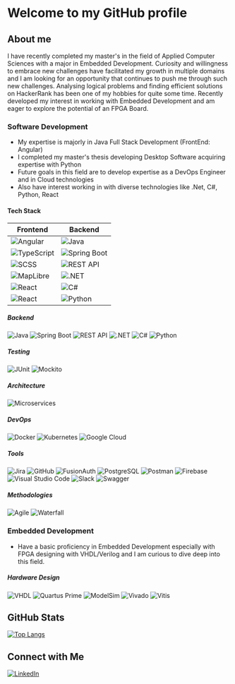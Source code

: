 
# Welcome to my GitHub profile

## About me
I have recently completed my master's in the field of Applied Computer Sciences with a major in Embedded Development. Curiosity and willingness to embrace new challenges have facilitated my growth in multiple domains and I am looking for an opportunity that continues to push me through such new challenges. Analysing logical problems and finding efficient solutions on HackerRank has been one of my hobbies for quite some time. Recently developed my interest in working with Embedded Development and am eager to explore the potential of an FPGA Board. 

### Software Development
- My expertise is majorly in Java Full Stack Development (FrontEnd: Angular)
- I completed my master's thesis developing Desktop Software acquiring expertise with Python
- Future goals in this field are to develop expertise as a DevOps Engineer and in Cloud technologies
- Also have interest working in with diverse technologies like .Net, C#, Python, React

<!--






-->
#### Tech Stack

| **Frontend**                                                                                               | **Backend**                                                                                                     |
|------------------------------------------------------------------------------------------------------------|-----------------------------------------------------------------------------------------------------------------|
| ![Angular](https://img.shields.io/badge/Angular-15-DD0031?style=flat&logo=angular&logoColor=white)         | ![Java](https://img.shields.io/badge/Java-007396?style=flat&logo=java&logoColor=white)                          |
| ![TypeScript](https://img.shields.io/badge/TypeScript-3178C6?style=flat&logo=typescript&logoColor=white)   | ![Spring Boot](https://img.shields.io/badge/Spring%20Boot-6DB33F?style=flat&logo=spring-boot&logoColor=white)   |
| ![SCSS](https://img.shields.io/badge/SCSS-CC6699?style=flat&logo=sass&logoColor=white)                     | ![REST API](https://img.shields.io/badge/REST%20API-005571?style=flat&logo=rest&logoColor=white)                |
| ![MapLibre](https://img.shields.io/badge/MapLibre-0088CC?style=flat&logo=maplibre&logoColor=white)         | ![.NET](https://img.shields.io/badge/.NET-512BD4?style=flat&logo=.net&logoColor=white)                          |
| ![React](https://img.shields.io/badge/React-React-61DAFB?style=flat&logo=react&logoColor=white)            | ![C#](https://img.shields.io/badge/C%23-239120?style=flat&logo=c-sharp&logoColor=white)                         |
| ![React](https://img.shields.io/badge/React-React-61DAFB?style=flat&logo=react&logoColor=white)            | ![Python](https://img.shields.io/badge/Python-3776AB?style=flat&logo=python&logoColor=white)                    |

##### Backend

![Java](https://img.shields.io/badge/Java-007396?style=flat&logo=java&logoColor=white) 
![Spring Boot](https://img.shields.io/badge/Spring%20Boot-6DB33F?style=flat&logo=spring-boot&logoColor=white) 
![REST API](https://img.shields.io/badge/REST%20API-005571?style=flat&logo=rest&logoColor=white) 
![.NET](https://img.shields.io/badge/.NET-512BD4?style=flat&logo=.net&logoColor=white) 
![C#](https://img.shields.io/badge/C%23-239120?style=flat&logo=c-sharp&logoColor=white) 
![Python](https://img.shields.io/badge/Python-3776AB?style=flat&logo=python&logoColor=white) 

##### Testing

![JUnit](https://img.shields.io/badge/JUnit-25A162?style=flat&logo=junit5&logoColor=white) 
![Mockito](https://img.shields.io/badge/Mockito-25A162?style=flat&logo=mockito&logoColor=white) 

##### Architecture

![Microservices](https://img.shields.io/badge/Microservices-000000?style=flat&logo=microservices&logoColor=white) 

##### DevOps

![Docker](https://img.shields.io/badge/Docker-2496ED?style=flat&logo=docker&logoColor=white) 
![Kubernetes](https://img.shields.io/badge/Kubernetes-326CE5?style=flat&logo=kubernetes&logoColor=white) 
![Google Cloud](https://img.shields.io/badge/Google%20Cloud-4285F4?style=flat&logo=google-cloud&logoColor=white) 

##### Tools

![Jira](https://img.shields.io/badge/Jira-0052CC?style=flat&logo=jira&logoColor=white) 
![GitHub](https://img.shields.io/badge/GitHub-181717?style=flat&logo=github&logoColor=white) 
![FusionAuth](https://img.shields.io/badge/FusionAuth-DA2C43?style=flat&logo=fusionauth&logoColor=white) 
![PostgreSQL](https://img.shields.io/badge/PostgreSQL-336791?style=flat&logo=postgresql&logoColor=white) 
![Postman](https://img.shields.io/badge/Postman-FF6C37?style=flat&logo=postman&logoColor=white) 
![Firebase](https://img.shields.io/badge/Firebase-FFCA28?style=flat&logo=firebase&logoColor=white) 
![Visual Studio Code](https://img.shields.io/badge/Visual%20Studio%20Code-0078D4?style=flat&logo=visual-studio-code&logoColor=white) 
![Slack](https://img.shields.io/badge/Slack-4A154B?style=flat&logo=slack&logoColor=white) 
![Swagger](https://img.shields.io/badge/Swagger-85EA2D?style=flat&logo=swagger&logoColor=black) 

##### Methodologies

![Agile](https://img.shields.io/badge/Agile-FF6347?style=flat&logo=agile&logoColor=white) 
![Waterfall](https://img.shields.io/badge/Waterfall-0078D4?style=flat&logo=waterfall&logoColor=white) 

### Embedded Development
- Have a basic proficiency in Embedded Development especially with FPGA designing with VHDL/Verilog and I am curious to dive deep into this field.

##### Hardware Design

![VHDL](https://img.shields.io/badge/VHDL-003D6C?style=flat&logo=vhdl&logoColor=white) 
![Quartus Prime](https://img.shields.io/badge/Quartus%20Prime-009B77?style=flat&logo=intel&logoColor=white) 
![ModelSim](https://img.shields.io/badge/ModelSim%20-%23A4A4A4?style=flat&logo=intel&logoColor=white) 
![Vivado](https://img.shields.io/badge/Vivado-004B87?style=flat&logo=xilinx&logoColor=white) 
![Vitis](https://img.shields.io/badge/Vitis-0063D1?style=flat&logo=xilinx&logoColor=white) 

## GitHub Stats

[![Top Langs](https://github-readme-stats.vercel.app/api/top-langs/?username=sandeshgharge&layout=compact)](https://github.com/sandeshgharge)

## Connect with Me

[![LinkedIn](https://img.shields.io/badge/-LinkedIn-0077B5?style=flat&logo=linkedin&logoColor=white)](https://www.linkedin.com/in/sandesh-gharge-753182b6/)
